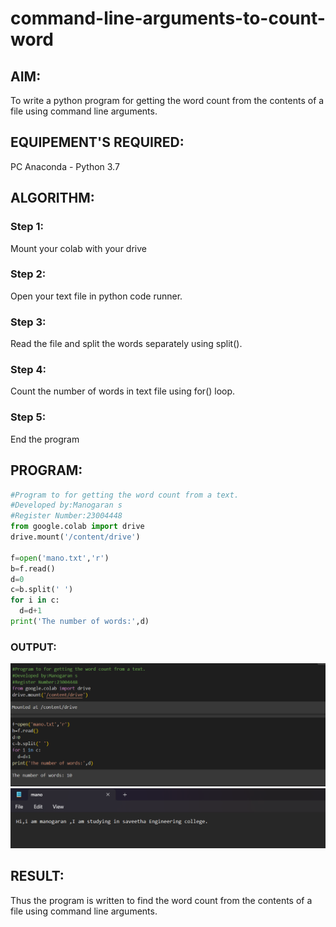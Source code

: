 # command-line-arguments-to-count-word
## AIM:
To write a python program for getting the word count from the contents of a file using command line arguments.
## EQUIPEMENT'S REQUIRED: 
PC
Anaconda - Python 3.7
## ALGORITHM: 
### Step 1:
Mount your colab with your drive
### Step 2:
Open your text file in python code runner.
### Step 3:
Read the file and split the words separately using split().
### Step 4:
Count the number of words in text file using for() loop.
### Step 5:
End the program
## PROGRAM:
```python
#Program to for getting the word count from a text.
#Developed by:Manogaran s
#Register Number:23004448
from google.colab import drive
drive.mount('/content/drive')

f=open('mano.txt','r')
b=f.read()
d=0
c=b.split(' ')
for i in c:
  d=d+1
print('The number of words:',d)
```
### OUTPUT:
![output](/word%20count.png)
![output](/word%20count%20text.png)



## RESULT:
Thus the program is written to find the word count from the contents of a file using command line arguments.
